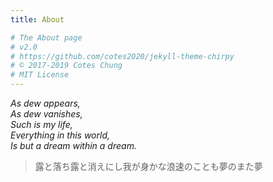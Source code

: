 ```yaml
---
title: About

# The About page
# v2.0
# https://github.com/cotes2020/jekyll-theme-chirpy
# © 2017-2019 Cotes Chung
# MIT License
---
```


*As dew appears,*<br />
*As dew vanishes,*<br />
*Such is my life,*<br />
*Everything in this world,*<br />
*Is but a dream within a dream.*<br />

> 露と落ち露と消えにし我が身かな浪速のことも夢のまた夢

